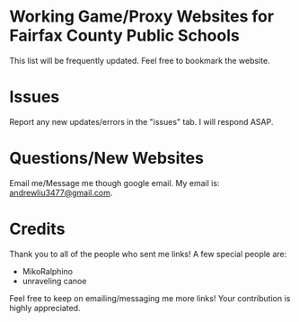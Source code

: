 # Working Game/Proxy Websites for Fairfax County Public Schools
This list will be frequently updated. Feel free to bookmark the website.
# Issues
Report any new updates/errors in the "issues" tab. I will respond ASAP. 
# Questions/New Websites
Email me/Message me though google email. My email is: andrewliu3477@gmail.com.
# Credits
Thank you to all of the people who sent me links! A few special people are:
- MikoRalphino
- unraveling canoe

Feel free to keep on emailing/messaging me more links! Your contribution is highly appreciated. 
